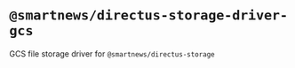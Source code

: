 # `@smartnews/directus-storage-driver-gcs`

GCS file storage driver for `@smartnews/directus-storage`
